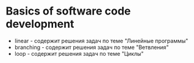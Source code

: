 # Basics of software code development

- linear - содержит решения задач по теме "Линейные программы"
- branching - содержит решения задач по теме "Ветвления"
- loop - содержит решения задач по теме "Циклы"
